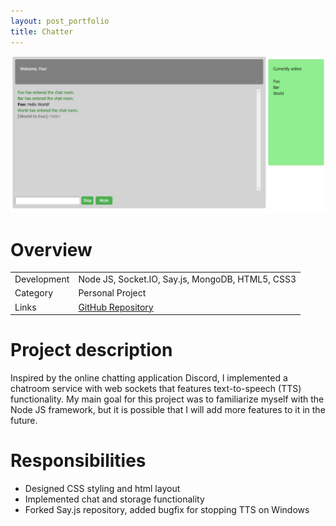 ```yaml
---
layout: post_portfolio
title: Chatter
---
```

<img src="/images/fulls/chatter-cover.jpg" class="fit image shadow">

<h1>Overview</h1>
<table>
<tr><td><span class="icon fa-cog"></span>  Development</td>
<td>Node JS, Socket.IO, Say.js, MongoDB, HTML5, CSS3</td></tr>
<tr><td><span class="icon fa-tags"></span>  Category</td>
<td>Personal Project</td></tr>
<tr><td><span class="icon fa-share-alt"></span>  Links</td>
<td><a href="https://github.com/pwang347/chatter">GitHub Repository</a></td></tr>
</table>

<h1>Project description</h1>
Inspired by the online chatting application Discord, I implemented a chatroom service with web sockets that features text-to-speech (TTS) functionality. My main goal for this project was to familiarize myself with the Node JS framework, but it is possible that I will add more features to it in the future.

<h1>Responsibilities</h1>
<ul>
<li>Designed CSS styling and html layout</li>
<li>Implemented chat and storage functionality</li>
<li>Forked Say.js repository, added bugfix for stopping TTS on Windows</li>
</ul>

